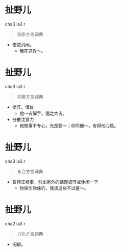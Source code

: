 # 扯野儿
cha3 ia3 r
> 如东方言词典
- 借故消闲。
  - 我在这许～。

# 扯野儿
cha3 ia3 r
> 如皋方言词典
- 岔开。借故
  - 他～去解手，遛之大吉。
- 分散注意力
  - 他做事不专心，光是要～；你同他～，省得他心焦。

# 扯野儿
cha3 ia3 r
> 东台方言词典
- 暂停正经事，引出另外的话题调节或休闲一下
  - 你俫忙你俫的，我谈这些不过是～。

# 扯野儿
cha2 ia3 r
> 兴化方言词典
- 闲聊。
